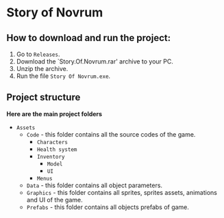 # Story of Novrum

## How to download and run the project:
1. Go to `Releases`.
2. Download the `Story.Of.Novrum.rar' archive to your PC.
3. Unzip the archive.
4. Run the file `Story Of Novrum.exe`.

## Project structure
**Here are the main project folders**
- `Assets`
  - `Code` - this folder contains all the source codes of the game.
    - `Characters`
    - `Health system`
    - `Inventory`
      - `Model`
      - `UI`
    - `Menus`
  - `Data` - this folder contains all object parameters.
  - `Graphics` - this folder contains all sprites, sprites assets, animations and UI of the game.
  - `Prefabs` - this folder contains all objects prefabs of game.

